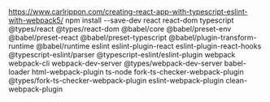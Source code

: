 https://www.carlrippon.com/creating-react-app-with-typescript-eslint-with-webpack5/
npm install --save-dev react react-dom typescript @types/react @types/react-dom @babel/core @babel/preset-env @babel/preset-react @babel/preset-typescript @babel/plugin-transform-runtime @babel/runtime eslint eslint-plugin-react eslint-plugin-react-hooks @typescript-eslint/parser @typescript-eslint/eslint-plugin webpack webpack-cli webpack-dev-server @types/webpack-dev-server babel-loader html-webpack-plugin ts-node fork-ts-checker-webpack-plugin @types/fork-ts-checker-webpack-plugin eslint-webpack-plugin clean-webpack-plugin
